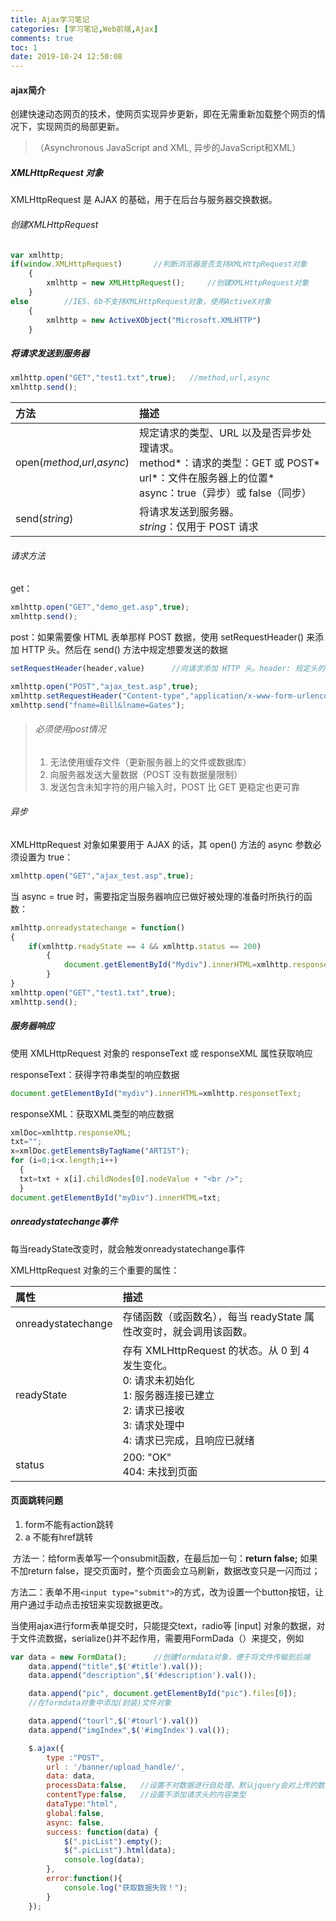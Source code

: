 ```yaml
---
title: Ajax学习笔记
categories: [学习笔记,Web前端,Ajax]
comments: true
toc: 1
date: 2019-10-24 12:50:08
---
```


#### ajax简介

创建快速动态网页的技术，使网页实现异步更新，即在无需重新加载整个网页的情况下，实现网页的局部更新。

> （Asynchronous JavaScript and XML, 异步的JavaScript和XML）

<!--more-->

##### XMLHttpRequest 对象

XMLHttpRequest 是 AJAX 的基础，用于在后台与服务器交换数据。

###### 创建XMLHttpRequest

```javascript
var xmlhttp;
if(window.XMLHttpRequest)		//判断浏览器是否支持XMLHttpRequest对象
    {
        xmlhttp = new XMLHttpRequest();		//创建XMLHttpRequest对象
    }
else		//IE5、6b不支持XMLHttpRequest对象，使用ActiveX对象
    {
        xmlhttp = new ActiveXObject("Microsoft.XMLHTTP")
    }
```

##### 将请求发送到服务器

```javascript
xmlhttp.open("GET","test1.txt",true);	//method,url,async
xmlhttp.send();
```



| 方法                         | 描述                                                         |
| :--------------------------- | :----------------------------------------------------------- |
| open(*method*,*url*,*async*) | 规定请求的类型、URL 以及是否异步处理请求。<br />method*：请求的类型：GET 或 POST*<br />url*：文件在服务器上的位置*<br />async：true（异步）或 false（同步） |
| send(*string*)               | 将请求发送到服务器。<br />*string*：仅用于 POST 请求         |



###### 请求方法

get：

```javascript
xmlhttp.open("GET","demo_get.asp",true);
xmlhttp.send();
```

post：如果需要像 HTML 表单那样 POST 数据，使用 setRequestHeader() 来添加 HTTP 头。然后在 send() 方法中规定想要发送的数据

```javascript
setRequestHeader(header,value)		//向请求添加 HTTP 头。header: 规定头的名称，value: 规定头的值

xmlhttp.open("POST","ajax_test.asp",true);
xmlhttp.setRequestHeader("Content-type","application/x-www-form-urlencoded");
xmlhttp.send("fname=Bill&lname=Gates");
```



> ###### 必须使用post情况
>
> 1. 无法使用缓存文件（更新服务器上的文件或数据库）
> 2. 向服务器发送大量数据（POST 没有数据量限制）
> 3. 发送包含未知字符的用户输入时，POST 比 GET 更稳定也更可靠



###### 异步

XMLHttpRequest 对象如果要用于 AJAX 的话，其 open() 方法的 async 参数必须设置为 true：

```javascript
xmlhttp.open("GET","ajax_test.asp",true);
```

当 async = true 时，需要指定当服务器响应已做好被处理的准备时所执行的函数：

```javascript
xmlhttp.onreadystatechange = function()
{
    if(xmlhttp.readyState == 4 && xmlhttp.status == 200)
        {
            document.getElementById("Mydiv").innerHTML=xmlhttp.responseText;
        }
}
xmlhttp.open("GET","test1.txt",true);
xmlhttp.send();
```

##### 服务器响应

使用 XMLHttpRequest 对象的 responseText 或 responseXML 属性获取响应

responseText：获得字符串类型的响应数据

```javascript
document.getElementById("mydiv").innerHTML=xmlhttp.responsetText;
```



responseXML：获取XML类型的响应数据

```javascript
xmlDoc=xmlhttp.responseXML;
txt="";
x=xmlDoc.getElementsByTagName("ARTIST");
for (i=0;i<x.length;i++)
  {
  txt=txt + x[i].childNodes[0].nodeValue + "<br />";
  }
document.getElementById("myDiv").innerHTML=txt;
```



##### onreadystatechange事件

每当readyState改变时，就会触发onreadystatechange事件

 XMLHttpRequest 对象的三个重要的属性：

| 属性               | 描述                                                         |
| :----------------- | :----------------------------------------------------------- |
| onreadystatechange | 存储函数（或函数名），每当 readyState 属性改变时，就会调用该函数。 |
| readyState         | 存有 XMLHttpRequest 的状态。从 0 到 4 发生变化。<br />0: 请求未初始化<br />1: 服务器连接已建立<br />2: 请求已接收<br />3: 请求处理中<br />4: 请求已完成，且响应已就绪 |
| status             | 200: "OK"<br />404: 未找到页面                               |



#### 页面跳转问题

1. form不能有action跳转
2. a 不能有href跳转



​          方法一：给form表单写一个onsubmit函数，在最后加一句：**return false;** 如果不加return false，提交页面时，整个页面会立马刷新，数据改变只是一闪而过；

​          方法二：表单不用`<input type="submit">`的方式，改为设置一个button按钮，让用户通过手动点击按钮来实现数据更改。



当使用ajax进行form表单提交时，只能提交text，radio等 [input] 对象的数据，对于文件流数据，serialize()并不起作用，需要用FormDada（）来提交，例如

```javascript
var data = new FormData();		//创建formdata对象，便于将文件传输到后端
	data.append("title",$('#title').val());
	data.append("description",$('#description').val());

	data.append("pic", document.getElementById("pic").files[0]);	
	//在formdata对象中添加(封装)文件对象

	data.append("tourl",$('#tourl').val())
	data.append("imgIndex",$('#imgIndex').val());

	$.ajax({
		type :"POST",
		url : '/banner/upload_handle/',
		data: data,
		processData:false,   //设置不对数据进行自处理，默认jquery会对上传的数据进行处理
		contentType:false,   //设置不添加请求头的内容类型
		dataType:"html",
		global:false,
		async: false,
		success: function(data) {
			$(".picList").empty();
			$(".picList").html(data);
			console.log(data);
		},
		error:function(){
			console.log("获取数据失败！");
		}
	});
```

